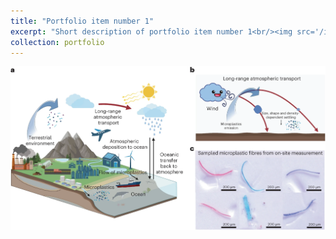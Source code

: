 ```yaml
---
title: "Portfolio item number 1"
excerpt: "Short description of portfolio item number 1<br/><img src='/images/microplastics.JPG'>"
collection: portfolio
---
```

![test](/images/microplastics.JPG)

